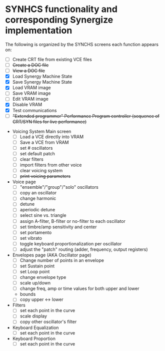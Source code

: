 # SYNHCS functionality and corresponding Synergize implementation

The following is organized by the SYNCHS screens each function appears on:


* [ ] Create CRT file from existing VCE files
* [ ] <s>Create a DOC file</s>
* [ ] <s>View a DOC file</s>
* [x] Load Synergy Machine State
* [x] Save Synergy Machine State
* [x] Load VRAM image
* [ ] Save VRAM image
* [ ] Edit VRAM image
* [x] Disable VRAM
* [x] Test communications
* [ ] <s>"Extended programmer" Performance Program controller (sequence of CRT/SYN files for live performance)</s>

* Voicing System Main screen
    * [ ] Load a VCE directly into VRAM
    * [ ] Save a VCE from VRAM
    * [ ] set # oscillators
    * [ ] set default patch
    * [ ] clear filters
    * [ ] import filters from other voice
    * [ ] clear voicing system
    * [ ] <s>print voicing parameters</s>

* Voice page
    * [ ] "ensemble"/"group"/"solo" oscillators
    * [ ] copy an oscillator
    * [ ] change harmonic
    * [ ] detune
    * [ ] aperiodic detune
    * [ ] select sine vs. triangle
    * [ ] assign A-filter, B-filter or no-filter to each oscillator
    * [ ] set timbre/amp sensitivity and center
    * [ ] set portamento
    * [ ] set vibrato
    * [ ] toggle keyboard proportionalization per oscillator
    * [ ] adjust the "patch" routing (adder, frequency, output registers)

* Envelopes page (AKA Oscillator page)
    * [ ] Change number of points in an envelope
    * [ ] set Sustain point
    * [ ] set Loop point
    * [ ] change envelope type
    * [ ] scale up/down
    * [ ] change freq, amp or time values for both upper and lower
    * bounds
    * [ ] copy upper <-> lower

* Filters
    * [ ] set each point in the curve
    * [ ] scale display
    * [ ] copy other oscillator's filter

* Keyboard Equalization
    * [ ] set each point in the curve

* Keyboard Proportion
    * [ ] set each point in the curve
